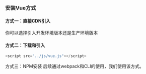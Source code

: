 ### 安装Vue方式

#### 方式一：直接CDN引入

你可以选择引入开发环境版本还是生产环境版本


#### 方式二：下载和引入

```JavaScript
<script src="../js/vue.js"></script>
```

方式三：NPM安装
后续通过webpack和CLI的使用，我们使用该方式。
